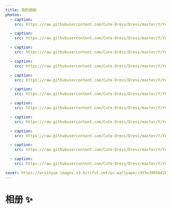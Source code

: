 ```yaml
---
title: 我的相册
photos:
  - caption:
    src: https://raw.githubusercontent.com/Cute-Dress/Dress/master/Y/Yueosa/2025-1/21FDD15D48A3A6091A8766D1FFF77694.jpg

  - caption:
    src: https://raw.githubusercontent.com/Cute-Dress/Dress/master/Y/Yueosa/2025-1/3153F268533D5344DA8EF452783F382D.jpg

  - caption:
    src: https://raw.githubusercontent.com/Cute-Dress/Dress/master/Y/Yueosa/2025-1/4DE6C5AF30A3A84178D48E071EC2A06A.jpg

  - caption:
    src: https://raw.githubusercontent.com/Cute-Dress/Dress/master/Y/Yueosa/2025-1/50040B14DCF4A2F033CD22B8AD8B16D5.jpg

  - caption:
    src: https://raw.githubusercontent.com/Cute-Dress/Dress/master/Y/Yueosa/2025-1/5AF2E763385B9FE109346FB4D5F14363.jpg

  - caption:
    src: https://raw.githubusercontent.com/Cute-Dress/Dress/master/Y/Yueosa/2025-1/61283D39CB68268EF60A60A43C887181.jpg

  - caption:
    src: https://raw.githubusercontent.com/Cute-Dress/Dress/master/Y/Yueosa/2025-1/8E613641120A76B58C6F74444E999E7D.jpg

  - caption:
    src: https://raw.githubusercontent.com/Cute-Dress/Dress/master/Y/Yueosa/2025-1/949F4A988ABEC742D553E89B151EDB7B.jpg

  - caption:
    src: https://raw.githubusercontent.com/Cute-Dress/Dress/master/Y/Yueosa/2025-1/B405F3287A2E4E36BD66A8D69CC0A9FE.jpg

  - caption:
    src: https://raw.githubusercontent.com/Cute-Dress/Dress/master/Y/Yueosa/2025-1/B6E39AF787388B4FD02587261CCF94D7.jpg

  - caption:
    src: https://raw.githubusercontent.com/Cute-Dress/Dress/master/Y/Yueosa/2025-1/E362E8A9E03BB1CD53950DEA50BC69A6.jpg

cover: https://wrxinyue-images.s3.bitiful.net/pc-wallpaper/d55e3995642b80318211a82e39f09a68.gif
---
```


# 相册 ✨

<VAGallery :photos="frontmatter.photos" />
